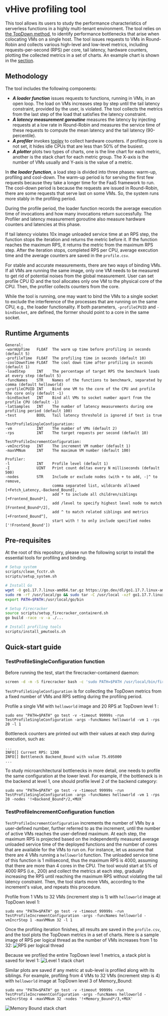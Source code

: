 # vHive profiling tool

This tool allows its users to study the performance characteristics of serverless functions
in a highly multi-tenant environment. The tool relies on 
[the TopDown method](https://ieeexplore.ieee.org/document/6844459), to identify performance bottlenecks
that arise when colocating VMs on a single host. The tool issues requests to VMs in Round-Robin 
and collects various high-level and low-level metrics, including requests-per-second (RPS)
 per core, tail latency, hardware counters, plotting the collected metrics in a set of charts.
An example chart is shown in the [section](###TestProfileIncrementConfiguration-function).

## Methodology

The tool includes the following components:
- ***A loader function*** issues requests to functions, running in VMs, in an open loop.
The load on VMs increases step by step until the tail latency constraint, provided by the user,
is violated. The tool collects the metrics from the last step of the load that satisfies
the latency constraint.
- ***A latency measurement goroutine*** measures the latency by injecting requests
at a low rate in  Round-Robin and measures the service time of these requests to compute 
the mean latency and the tail latency (90-percentile).
- ***A profiler*** invokes [toplev](https://github.com/andikleen/pmu-tools) to collect hardware counters.
  if profiling core is not set, it hides idle CPUs that are less than 50% of the busiest.
- ***A plotter*** plots two types of charts, one is the line chart for each metric, another is 
  the stack chart for each metric group. The X-axis is the number of VMs usually and Y-axis is 
  the value of a metric. 

In ***the loader function***, a load step is divided into three phases: warm-up, profiling and cool-down. 
The warm-up period is for serving the first few requests because they take a longer time for the FaaS 
framework to run. The cool-down period is because the requests are issued in Round-Robin, there are some 
requests that serve last on some VMs. So, the system runs more stably in the profiling period.

During the profile period, the loader function records the average execution time of invocations and 
how many invocations return successfully. The Profiler and latency measurement goroutine also measure 
hardware counters and latencies at this phase. 

If tail latency violates 10x image unloaded service time at an RPS step, the function stops the iteration 
and returns the metric before it. If the function reaches the maximum RPS, it returns the metric from 
the maximum RPS step. After the iteration stops, completed RPS per CPU, average execution time and the 
average counters are saved in the `profile.csv`.

For stable and accurate measurements, there are two ways of binding VMs. If all VMs are running the same image,
only one VM needs to be measured to get rid of potential noises from the global measurement. User can set profile CPU 
ID and the tool allocates only one VM to the physical core of the CPU. Then, the profiler collects counters from the core.

While the tool is running, one may want to bind the VMs to a single socket to exclude
the interference of the processes that are running on the same CPU, e.g.,
the loader functionality. If both parameters, `-profileCPUID` and `-bindSocket`,
are defined, the former should point to a core in the same socket.

## Runtime Arguments
```
General:
-warmUpTime   FLOAT  The warm up time before profiling in seconds (default 5)
-profileTime  FLOAT  The profiling time in seconds (default 10)
-coolDownTime FLOAT  The cool down time after profiling in seconds (default 1)
-loadStep     INT    The percentage of target RPS the benchmark loads at every step (default 5)
-funcNames    STR    Names of the functions to benchmark, separated by comma (default helloworld)
-profileCPUID INT    Bind one VM to the core of the CPU and profile the core only (default -1)
-bindSocket   INT    Bind all VMs to socket number apart from the profile CPU (default -1)
-latSamples   INT    The number of latency measurements during one profiling period (default 100)
-test         BOOL   Tail latency threshold is ignored if test is true

TestProfileSingleConfiguration:
-vm           INT    The number of VMs (default 2)
-rps          INT    The target requests per second (default 10)

TestProfileIncrementConfiguration:
-vmIncrStep   INT    The increment VM number (default 1)
-maxVMNum     INT    The maximum VM number (default 100)

Profiler:
-l            INT    Profile level (default 1)
-I            UINT   Print count deltas every N milliseconds (default 500)
-nodes        STR    Include or exclude nodes (with + to add, -|^ to remove,
                     comma separated list, wildcards allowed [+Fetch_Latency,-Backend_Bound], 
                     add * to include all children/siblings [+Frontend_Bound*], 
                     add /level to specify highest level node to match [Frontend_Bound*/2], 
                     add ^ to match related siblings and metrics [+Frontend_Bound^], 
                     start with ! to only include specified nodes ['!Frontend_Bound'])
```

## Pre-requisites
At the root of this repository, please run the following script to install the essential tools
for profiling and binding.
```bash
# Setup system
scripts/clean_fcctr.sh
scripts/setup_system.sh

# Install Go
wget -O go1.17.7.linux-amd64.tar.gz https://go.dev/dl/go1.17.7.linux-amd64.tar.gz
sudo rm -rf /usr/local/go && sudo tar -C /usr/local -xzf go1.17.7.linux-amd64.tar.gz
export PATH=$PATH:/usr/local/go/bin

# Setup Firecracker
source scripts/setup_firecracker_containerd.sh
go build -race -v -a ./...

# Install profiling tools
scripts/install_pmutools.sh
```

## Quick-start guide
### TestProfileSingleConfiguration function

Before running the test, start the firecracker-containerd daemon:
```bash
screen -d -m -S firecracker bash -c 'sudo PATH=$PATH /usr/local/bin/firecracker-containerd --config /etc/firecracker-containerd/config.toml'
```


`TestProfileSingleConfiguration` is for collecting the TopDown metrics from a fixed number of VMs and RPS 
setting during the profiling period.

Profile a single VM with `helloworld` image and 20 RPS at TopDown level 1 :
```
sudo env "PATH=$PATH" go test -v -timeout 99999s -run TestProfileSingleConfiguration -args -funcNames helloworld -vm 1 -rps 20 -l 1
```
Bottleneck counters are printed out with their values at each step during 
execution, such as:
```
...
INFO[] Current RPS: 1200
INFO[] Bottleneck Backend_Bound with value 75.695000
...
```
    
To study microarchitectural bottlenecks in more detail, one needs to profile the same
configuration at the lower level. 
For example, if the bottleneck is in the backend at level 1, one should profile level 2
of the backend category:
```
sudo env "PATH=$PATH" go test -v -timeout 99999s -run TestProfileSingleConfiguration -args -funcNames helloworld -vm 1 -rps 20 -nodes '!+Backend_Bound*/2,+MUX'
```

### TestProfileIncrementConfiguration function
`TestProfileIncrementConfiguration` increments the number of VMs by a user-defined number,
further referred to as the increment, until the number of active VMs reaches the user-defined
maximum. At each step, the maximum RPS is projected based on the independently measured
average unloaded service time of the deployed functions and the number of cores that are
available for the VMs to run on. For instance, let us assume that there are 4 VMs running
a `helloworld` function. The unloaded service time of this function is 1 millisecond, thus
the maximum RPS is 4000, assuming that there are more than 4 cores in the CPU. 
The tool would start at 5% of 4000 RPS (i.e., 200) and collect the metrics at each step,
gradually increasing the RPS until reaching the maximum RPS without violating
the tail latency constraint. Then, the tool starts more VMs, according to the increment's
value, and repeats this procedure.

Profile from 1 VMs to 32 VMs (increment step is 1) with `helloworld` image at TopDown level 1:
```
sudo env "PATH=$PATH" go test -v -timeout 99999s -run TestProfileIncrementConfiguration -args -funcNames helloworld -vmIncrStep 1 -maxVMNum 32 -l 1
```
Once the profiling iteration finishes, all results are saved in the `profile.csv`, and
the tool plots the TopDown metrics in a set of charts. Here is a sample image of
RPS per logical thread as the number of VMs increases from 1 to 32:
![RPS per logical thread](figures/RPS_per_CPU.png)

Because we profiled the entire TopDown level 1 metrics, a stack plot is saved for level 1:
![Level 1 stack chart](figures/Level_1.png) 

Similar plots are saved if any metric at sub-level is profiled along with its siblings. For example, profiling from 4 VMs to 32 VMs (increment step is 4) with `helloworld` image at TopDown level 3 of Memory_Bound:
```
sudo env "PATH=$PATH" go test -v -timeout 99999s -run TestProfileIncrementConfiguration -args -funcNames helloworld -vmIncrStep 4 -maxVMNum 32 -nodes '!+Memory_Bound*/3,+MUX'
```
![Memory Bound stack chart](figures/Memory_Bound.png) 
